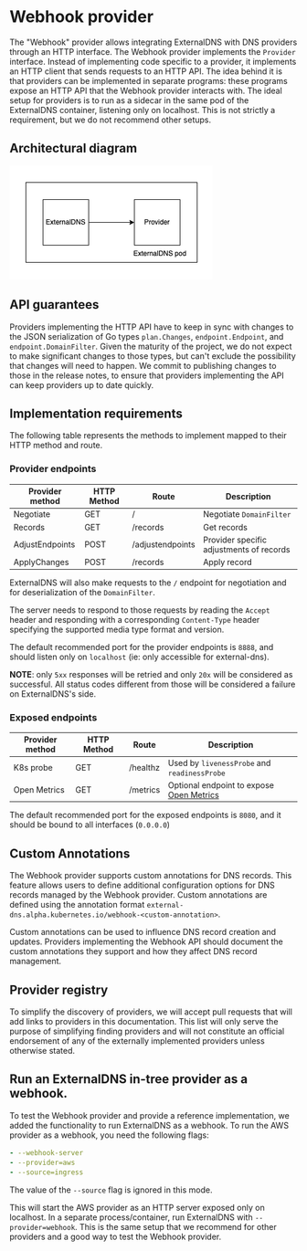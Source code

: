 # Webhook provider

The "Webhook" provider allows integrating ExternalDNS with DNS providers through an HTTP interface.
The Webhook provider implements the `Provider` interface. Instead of implementing code specific to a provider, it implements an HTTP client that sends requests to an HTTP API.
The idea behind it is that providers can be implemented in separate programs: these programs expose an HTTP API that the Webhook provider interacts with. The ideal setup for providers is to run as a sidecar in the same pod of the ExternalDNS container, listening only on localhost. This is not strictly a requirement, but we do not recommend other setups.

## Architectural diagram

![Webhook provider](../img/webhook-provider.png)

## API guarantees

Providers implementing the HTTP API have to keep in sync with changes to the JSON serialization of Go types `plan.Changes`, `endpoint.Endpoint`, and `endpoint.DomainFilter`. Given the maturity of the project, we do not expect to make significant changes to those types, but can't exclude the possibility that changes will need to happen. We commit to publishing changes to those in the release notes, to ensure that providers implementing the API can keep providers up to date quickly.

## Implementation requirements

The following table represents the methods to implement mapped to their HTTP method and route.


### Provider endpoints

| Provider method | HTTP Method | Route            | Description                              |
| --------------- | ----------- | ---------------- | ---------------------------------------- |
| Negotiate       | GET         | /                | Negotiate `DomainFilter`                 |
| Records         | GET         | /records         | Get records                              |
| AdjustEndpoints | POST        | /adjustendpoints | Provider specific adjustments of records |
| ApplyChanges    | POST        | /records         | Apply record                             |

ExternalDNS will also make requests to the `/` endpoint for negotiation and for deserialization of the `DomainFilter`.

The server needs to respond to those requests by reading the `Accept` header and responding with a corresponding `Content-Type` header specifying the supported media type format and version.

The default recommended port for the provider endpoints is `8888`, and should listen only on `localhost` (ie: only accessible for external-dns).

**NOTE**: only `5xx` responses will be retried and only `20x` will be considered as successful. All status codes different from those will be considered a failure on ExternalDNS's side.

### Exposed endpoints

| Provider method | HTTP Method | Route    | Description                                                                                  |
| --------------- | ----------- | -------- | -------------------------------------------------------------------------------------------- |
| K8s probe       | GET         | /healthz | Used by `livenessProbe` and `readinessProbe`                                                 |
| Open Metrics    | GET         | /metrics | Optional endpoint to expose [Open Metrics](https://github.com/OpenObservability/OpenMetrics) |

The default recommended port for the exposed endpoints is `8080`, and it should be bound to all interfaces (`0.0.0.0`)

## Custom Annotations

The Webhook provider supports custom annotations for DNS records. This feature allows users to define additional configuration options for DNS records managed by the Webhook provider. Custom annotations are defined using the annotation format `external-dns.alpha.kubernetes.io/webhook-<custom-annotation>`.

Custom annotations can be used to influence DNS record creation and updates. Providers implementing the Webhook API should document the custom annotations they support and how they affect DNS record management.

## Provider registry

To simplify the discovery of providers, we will accept pull requests that will add links to providers in this documentation. This list will only serve the purpose of simplifying finding providers and will not constitute an official endorsement of any of the externally implemented providers unless otherwise stated.

## Run an ExternalDNS in-tree provider as a webhook.

To test the Webhook provider and provide a reference implementation, we added the functionality to run ExternalDNS as a webhook. To run the AWS provider as a webhook, you need the following flags:

```yaml
- --webhook-server
- --provider=aws
- --source=ingress
```

The value of the `--source` flag is ignored in this mode.

This will start the AWS provider as an HTTP server exposed only on localhost.
In a separate process/container, run ExternalDNS with `--provider=webhook`.
This is the same setup that we recommend for other providers and a good way to test the Webhook provider.
